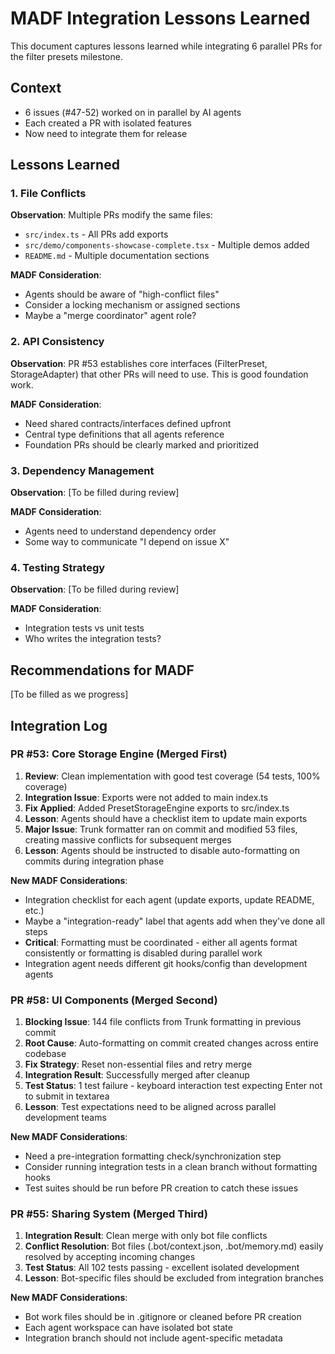 # MADF Integration Lessons Learned

This document captures lessons learned while integrating 6 parallel PRs for the filter presets milestone.

## Context

- 6 issues (#47-52) worked on in parallel by AI agents
- Each created a PR with isolated features
- Now need to integrate them for release

## Lessons Learned

### 1. File Conflicts

**Observation**: Multiple PRs modify the same files:

- `src/index.ts` - All PRs add exports
- `src/demo/components-showcase-complete.tsx` - Multiple demos added
- `README.md` - Multiple documentation sections

**MADF Consideration**:

- Agents should be aware of "high-conflict files"
- Consider a locking mechanism or assigned sections
- Maybe a "merge coordinator" agent role?

### 2. API Consistency

**Observation**: PR #53 establishes core interfaces (FilterPreset, StorageAdapter) that other PRs will need to use. This is good foundation work.

**MADF Consideration**:

- Need shared contracts/interfaces defined upfront
- Central type definitions that all agents reference
- Foundation PRs should be clearly marked and prioritized

### 3. Dependency Management

**Observation**: [To be filled during review]

**MADF Consideration**:

- Agents need to understand dependency order
- Some way to communicate "I depend on issue X"

### 4. Testing Strategy

**Observation**: [To be filled during review]

**MADF Consideration**:

- Integration tests vs unit tests
- Who writes the integration tests?

## Recommendations for MADF

[To be filled as we progress]

## Integration Log

### PR #53: Core Storage Engine (Merged First)

1. **Review**: Clean implementation with good test coverage (54 tests, 100% coverage)
2. **Integration Issue**: Exports were not added to main index.ts
3. **Fix Applied**: Added PresetStorageEngine exports to src/index.ts
4. **Lesson**: Agents should have a checklist item to update main exports
5. **Major Issue**: Trunk formatter ran on commit and modified 53 files, creating massive conflicts for subsequent merges
6. **Lesson**: Agents should be instructed to disable auto-formatting on commits during integration phase

**New MADF Considerations**:

- Integration checklist for each agent (update exports, update README, etc.)
- Maybe a "integration-ready" label that agents add when they've done all steps
- **Critical**: Formatting must be coordinated - either all agents format consistently or formatting is disabled during parallel work
- Integration agent needs different git hooks/config than development agents

### PR #58: UI Components (Merged Second)

1. **Blocking Issue**: 144 file conflicts from Trunk formatting in previous commit
2. **Root Cause**: Auto-formatting on commit created changes across entire codebase
3. **Fix Strategy**: Reset non-essential files and retry merge
4. **Integration Result**: Successfully merged after cleanup
5. **Test Status**: 1 test failure - keyboard interaction test expecting Enter not to submit in textarea
6. **Lesson**: Test expectations need to be aligned across parallel development teams

**New MADF Considerations**:

- Need a pre-integration formatting check/synchronization step
- Consider running integration tests in a clean branch without formatting hooks
- Test suites should be run before PR creation to catch these issues

### PR #55: Sharing System (Merged Third)

1. **Integration Result**: Clean merge with only bot file conflicts
2. **Conflict Resolution**: Bot files (.bot/context.json, .bot/memory.md) easily resolved by accepting incoming changes
3. **Test Status**: All 102 tests passing - excellent isolated development
4. **Lesson**: Bot-specific files should be excluded from integration branches

**New MADF Considerations**:

- Bot work files should be in .gitignore or cleaned before PR creation
- Each agent workspace can have isolated bot state
- Integration branch should not include agent-specific metadata
